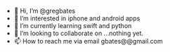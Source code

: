 - 👋 Hi, I’m @gregbates
- 👀 I’m interested in iphone and android apps
- 🌱 I’m currently learning swift and python
- 💞️ I’m looking to collaborate on ...nothing yet. 
- 📫 How to reach me via email gbates@@gmail.com

<!---
gregbates/gregbates is a ✨ special ✨ repository because its `README.md` (this file) appears on your GitHub profile.
You can click the Preview link to take a look at your changes.
--->
